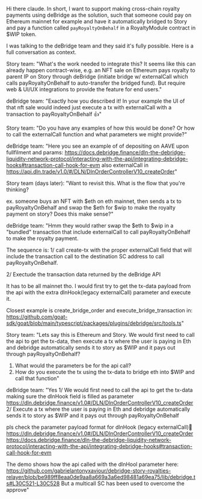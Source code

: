 Hi there claude. In short, I want to support making cross-chain royalty payments using deBridge as the solution, such that someone could pay on Ethereum mainnet for example and have it automatically bridged to Story and pay a function called `payRoyaltyOnBehalf` in a RoyaltyModule contract in $WIP token.

I was talking to the deBridge team and they said it's fully possible. Here is a full conversation as context.

Story team: "What's the work needed to integrate this? It seems like this can already happen contract-wise, e.g. an NFT sale on Ethereum pays royalty to parent IP on Story through deBridge (initiate bridge w/ externalCall which calls payRoyaltyOnBehalf to auto-transfer the bridged fund). But require web & UI/UX integrations to provide the feature for end users."

deBridge team: "Exactly how you described it! In your example the UI of that nft sale would indeed just execute a tx with externalCall with a transaction to payRoyaltyOnBehalf 👍"

Story team: "Do you have any examples of how this would be done? Or how to call the externalCall function and what parameters we might provide?"

deBridge team: "Here you see an example of of depositing on AAVE upon fullfilment and params:
https://docs.debridge.finance/dln-the-debridge-liquidity-network-protocol/interacting-with-the-api/integrating-debridge-hooks#transaction-call-hook-for-evm
also externalCall in
https://api.dln.trade/v1.0/#/DLN/DlnOrderControllerV10_createOrder"

Story team (days later): "Want to revisit this. What is the flow that you're thinking?

ex. someone buys an NFT with $eth on eth mainnet, then sends a tx to payRoyaltyOnBehalf and swap the $eth for $wip to make the royalty payment on story? Does this make sense?"

deBridge team: "Hmm they would rather swap the $eth to $wip in a "bundled" transaction that include externalCall to call payRoyaltyOnBehalf to make the royalty payment.

The sequence is:
1/ call create-tx with the proper externalCall field that will include the transaction call to the destination SC address to call payRoyaltyOnBehalf.

2/ Exectude the transaction data returned by the deBridge API

It has to be all mainnet tho.
I would first try to get the tx-data payload from the api with the extra dlnHook(legacy externalCall) parameter and execute it.

Closest example is create_bridge_order and execute_bridge_transaction in:
https://github.com/goat-sdk/goat/blob/main/typescript/packages/plugins/debridge/src/tools.ts"

Story team: "Lets say this is Ethereum and Story. We would first need to call the api to get the tx-data, then execute a tx where the user is paying in Eth and debridge automatically sends it to story as $WIP and it pays out through payRoyaltyOnBehalf?

1. What would the parameters be for the api call?
2. How do you execute the tx using the tx-data to bridge eth into $WIP and call that function"

deBridge team: "Yes
1/ We would first need to call the api to get the tx-data making sure the dlnHook field is filled as parameter
https://dln.debridge.finance/v1.0#/DLN/DlnOrderControllerV10_createOrder
2/ Execute a tx where the user is paying in Eth and debridge automatically sends it to story as $WIP and it pays out through payRoyaltyOnBehalf

pls check the parameter payload format for dlnHook (legacy externalCall)🫠️️
https://dln.debridge.finance/v1.0#/DLN/DlnOrderControllerV10_createOrder
https://docs.debridge.finance/dln-the-debridge-liquidity-network-protocol/interacting-with-the-api/integrating-debridge-hooks#transaction-call-hook-for-evm

The demo shows how the api called with the dlnHool parameter here:
https://github.com/gabrielantonyxaviour/debridge-story-royalties-relayer/blob/be989ff8eaa0de9aa8a669a3a6ed98481a69ea75/lib/debridge.ts#L30C521-L30C528
But a multicall SC has been used to overcome the approve"
